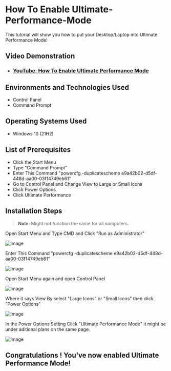 <p align="center">

</p>


<h1>How To Enable Ultimate-Performance-Mode</h1>
This tutorial will show you how to put your Desktop/Laptop into Ultimate Performance Mode!


<h2>Video Demonstration</h2>

- ### [YouTube: How To Enable Ultimate Performance Mode](https://www.youtube.com/watch?v=bBdMKz18TWk)

<h2>Environments and Technologies Used</h2>

- Control Panel
- Command Prompt

<h2>Operating Systems Used </h2>

- Windows 10</b> (21H2)

<h2>List of Prerequisites</h2>

- Click the Start Menu
- Type "Command Prompt"
- Enter This Command "powercfg -duplicatescheme e9a42b02-d5df-448d-aa00-03f14749eb61" 
- Go to Control Panel and Change View to Large or Small Icons
- Click Power Options
- Click Ultimate Performance


<h2>Installation Steps</h2>

 >**Note**: Might not function the same for all computers.

Open Start Menu and Type CMD and Click "Run as Administrator"

![Image](https://github.com/user-attachments/assets/fccede71-791f-4fa3-bc16-c9df64e5dd99)

Enter This Command "powercfg -duplicatescheme e9a42b02-d5df-448d-aa00-03f14749eb61" 

![Image](https://github.com/user-attachments/assets/9d38a4b9-3537-45d3-8fb4-8072e803a2ab)

Open Start Menu again and open Control Panel

![Image](https://github.com/user-attachments/assets/ac6592ee-641c-453c-970f-c91319eaab68)

Where it says View By select "Large Icons" or "Small Icons" then click "Power Options"

![Image](https://github.com/user-attachments/assets/bb4c24f4-f0f7-45c4-94c6-c7f49751c8da)

In the Power Options Setting Click "Ultimate Performance Mode" it might be under aditional plans on the same page.

![Image](https://github.com/user-attachments/assets/3b46b6a7-d95e-423a-ad68-91c14ea2ff9f)

<h2>Congratulations ! You've now enabled Ultimate Performance Mode!</h2>
